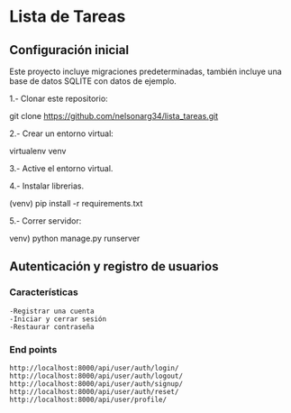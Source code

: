 # Lista de Tareas

## Configuración inicial

Este proyecto incluye migraciones predeterminadas, también incluye una base de datos SQLITE con datos de ejemplo.

1.- Clonar este repositorio:

git clone https://github.com/nelsonarg34/lista_tareas.git 

2.- Crear un entorno virtual:

virtualenv venv

3.- Active el entorno virtual.

4.- Instalar librerias.

(venv) pip install -r requirements.txt 

5.- Correr servidor:

venv) python manage.py runserver 


## Autenticación y registro de usuarios

### Características
    -Registrar una cuenta
    -Iniciar y cerrar sesión
    -Restaurar contraseña

### End points

    http://localhost:8000/api/user/auth/login/
    http://localhost:8000/api/user/auth/logout/
    http://localhost:8000/api/user/auth/signup/
    http://localhost:8000/api/user/auth/reset/
    http://localhost:8000/api/user/profile/